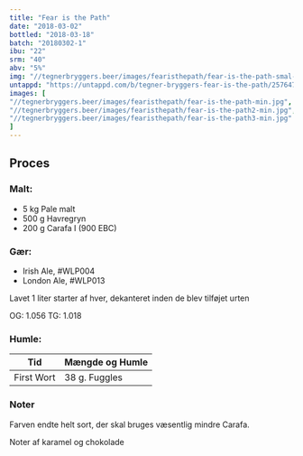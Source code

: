 ```yaml
---
title: "Fear is the Path"
date: "2018-03-02"
bottled: "2018-03-18"
batch: "20180302-1"
ibu: "22"
srm: "40"
abv: "5%"
img: "//tegnerbryggers.beer/images/fearisthepath/fear-is-the-path-smal-min.jpg"
untappd: "https://untappd.com/b/tegner-bryggers-fear-is-the-path/2576478"
images: [
"//tegnerbryggers.beer/images/fearisthepath/fear-is-the-path-min.jpg",
"//tegnerbryggers.beer/images/fearisthepath/fear-is-the-path2-min.jpg",
"//tegnerbryggers.beer/images/fearisthepath/fear-is-the-path3-min.jpg"
]
---
```


## Proces

### Malt:

* 5 kg Pale malt
* 500 g Havregryn
* 200 g Carafa I (900 EBC)

### Gær:

* Irish Ale, #WLP004
* London Ale, #WLP013

Lavet 1 liter starter af hver, dekanteret inden de blev tilføjet urten

OG: 1.056
TG: 1.018

### Humle:

| Tid        | Mængde og Humle |
| ---------- | --------------- |
| First Wort | 38 g. Fuggles   |

### Noter

Farven endte helt sort, der skal bruges væsentlig mindre Carafa.

Noter af karamel og chokolade
